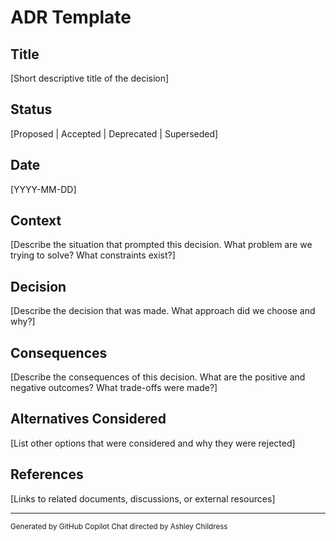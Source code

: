 # ADR Template

## Title

\[Short descriptive title of the decision\]

## Status

\[Proposed | Accepted | Deprecated | Superseded\]

## Date

[YYYY-MM-DD]

## Context

\[Describe the situation that prompted this decision. What problem are we trying to solve? What constraints exist?\]

## Decision

\[Describe the decision that was made. What approach did we choose and why?\]

## Consequences

\[Describe the consequences of this decision. What are the positive and negative outcomes? What trade-offs were made?\]

## Alternatives Considered

\[List other options that were considered and why they were rejected\]

## References

\[Links to related documents, discussions, or external resources\]

---

<small>Generated by GitHub Copilot Chat directed by Ashley Childress</small>

